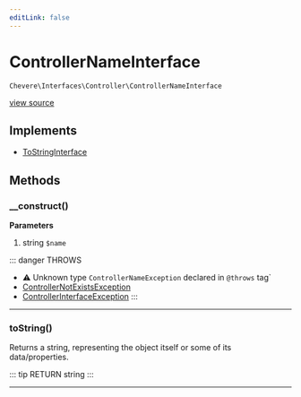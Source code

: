 ```yaml
---
editLink: false
---
```


# ControllerNameInterface

`Chevere\Interfaces\Controller\ControllerNameInterface`

[view source](https://github.com/chevere/chevere/blob/master/interfaces/Controller/ControllerNameInterface.php)

## Implements

- [ToStringInterface](../To/ToStringInterface.md)

## Methods

### __construct()

**Parameters**

1. string `$name`

::: danger THROWS
- ⚠ Unknown type `ControllerNameException` declared in `@throws` tag`
- [ControllerNotExistsException](../../Exceptions/Controller/ControllerNotExistsException.md)
- [ControllerInterfaceException](../../Exceptions/Controller/ControllerInterfaceException.md)
:::

---

### toString()

Returns a string, representing the object itself or some of its data/properties.

::: tip RETURN
string
:::

---
